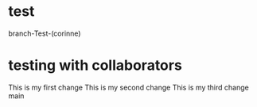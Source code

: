 # test
branch-Test-(corinne)


testing with collaborators 
=======
This is my first change 
This is my second change 
This is my third change
main
